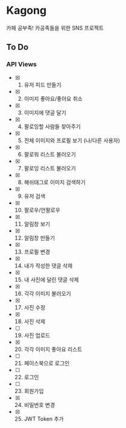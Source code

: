 # Kagong

카페 공부족! 카공족들을 위한 SNS 프로젝트

## To Do
### API Views
- [x] 1. 유저 피드 만들기  
- [x] 2. 이미지 좋아요/좋아요 취소
- [x] 3. 이미지에 댓글 달기
- [x] 4. 팔로잉할 사람들 찾아주기
- [x] 5. 전체 이미지와 프로필 보기 (나/다른 사용자) 
- [x] 6. 팔로워 리스트 불러오기
- [x] 7. 팔로잉 리스트 불러오기
- [x] 8. 해쉬태그로 이미지 검색하기
- [x] 9. 유저 검색
- [x] 10. 팔로우/언팔로우
- [x] 11. 알림창 보기
- [x] 12. 알림창 만들기
- [x] 13. 프로필 변경
- [x] 14. 내가 작성한 댓글 삭제
- [x] 15. 내 사진에 달린 댓글 삭제
- [x] 16. 각각 이미지 불러오기
- [x] 17. 사진 수정
- [x] 18. 사진 삭제
- [ ] 19. 사진 업로드
- [x] 20. 각각 이미지 좋아요 리스트
- [ ] 21. 페이스북으로 로그인
- [ ] 22. 로그인
- [ ] 23. 회원가입
- [x] 24. 비밀번호 변경
- [x] 25. JWT Token 추가
